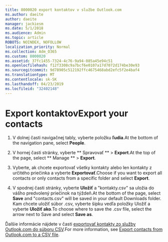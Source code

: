 ```yaml
---
title: 8000020 export kontaktov v službe Outlook.com
ms.author: daeite
author: daeite
manager: jackiesm
ms.date: 5/1/2018
ms.audience: Admin
ms.topic: article
ROBOTS: NOINDEX, NOFOLLOW
localization_priority: Normal
ms.collection: Adm_O365
ms.custom: 8000020
ms.assetid: 37fc1455-7324-4c76-9a94-085a45e94c51
ms.openlocfilehash: f12f3308c9a7bcf6e0107a17d7072d174be30e93
ms.sourcegitcommit: 9d78905c512192ffc4675468abd2efc5f2e4baf4
ms.translationtype: MT
ms.contentlocale: sk-SK
ms.lasthandoff: 04/23/2019
ms.locfileid: "32402148"
---
```

# <a name="export-your-contacts"></a><span data-ttu-id="2a5ee-102">Export kontaktov</span><span class="sxs-lookup"><span data-stu-id="2a5ee-102">Export your contacts</span></span>

1. <span data-ttu-id="2a5ee-103">V dolnej časti navigačnej tably, vyberte položku **ľudia**.</span><span class="sxs-lookup"><span data-stu-id="2a5ee-103">At the bottom of the navigation pane, select **People**.</span></span>
    
2. <span data-ttu-id="2a5ee-104">V hornej časti stránky, vyberte \*\* Spravovať \*\* \> **Export**.</span><span class="sxs-lookup"><span data-stu-id="2a5ee-104">At the top of the page, select \*\* Manage \*\* \> **Export**.</span></span>
    
3. <span data-ttu-id="2a5ee-105">Vyberte, ak chcete exportovať všetky kontakty alebo len kontakty z určitého priečinka a vyberte **Exportovať**.</span><span class="sxs-lookup"><span data-stu-id="2a5ee-105">Choose if you want to export all contacts or only contacts from a specific folder and select **Export**.</span></span> 
    
4. <span data-ttu-id="2a5ee-106">V spodnej časti stránky, vyberte **Uložiť** a "kontakty.csv" sa uložia do vášho predvolený priečinok na týždeň.</span><span class="sxs-lookup"><span data-stu-id="2a5ee-106">At the bottom of the page, select **Save** and "contacts.csv" will be saved in your default Downloads folder.</span></span> <span data-ttu-id="2a5ee-107">Kam chcete uložiť súbor .csv, vyberte šípku vedľa položky Uložiť a vyberte **Uložiť ako**.</span><span class="sxs-lookup"><span data-stu-id="2a5ee-107">To choose where to save the .csv file, select the arrow next to Save and select **Save as**.</span></span> 
    
<span data-ttu-id="2a5ee-108">Ďalšie informácie nájdete v časti [exportovať kontakty zo služby Outlook.com do súboru CSV](https://go.microsoft.com/fwlink/p/?linkid=873137).</span><span class="sxs-lookup"><span data-stu-id="2a5ee-108">For more information, see [Export contacts from Outlook.com to a CSV file](https://go.microsoft.com/fwlink/p/?linkid=873137).</span></span>
  

